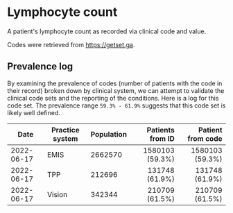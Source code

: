 # Lymphocyte count

A patient's lymphocyte count as recorded via clinical code and value.

Codes were retrieved from https://getset.ga.

## Prevalence log

By examining the prevalence of codes (number of patients with the code in their record) broken down by clinical system, we can attempt to validate the clinical code sets and the reporting of the conditions. Here is a log for this code set. The prevalence range `59.3% - 61.9%` suggests that this code set is likely well defined.

| Date       | Practice system | Population | Patients from ID | Patient from code |
| ---------- | --------------- | ---------- | ---------------: | ----------------: |
| 2022-06-17 | EMIS            | 2662570    |  1580103 (59.3%) |   1580103 (59.3%) |
| 2022-06-17 | TPP             | 212696     |   131748 (61.9%) |    131748 (61.9%) |
| 2022-06-17 | Vision          | 342344     |   210709 (61.5%) |    210709 (61.5%) |
